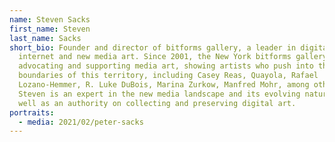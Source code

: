 ```yaml
---
name: Steven Sacks
first_name: Steven
last_name: Sacks
short_bio: Founder and director of bitforms gallery, a leader in digital,
  internet and new media art. Since 2001, the New York bitforms gallery has been
  advocating and supporting media art, showing artists who push into the
  boundaries of this territory, including Casey Reas, Quayola, Rafael
  Lozano-Hemmer, R. Luke DuBois, Marina Zurkow, Manfred Mohr, among others.
  Steven is an expert in the new media landscape and its evolving nature, as
  well as an authority on collecting and preserving digital art.
portraits:
  - media: 2021/02/peter-sacks
---
```


